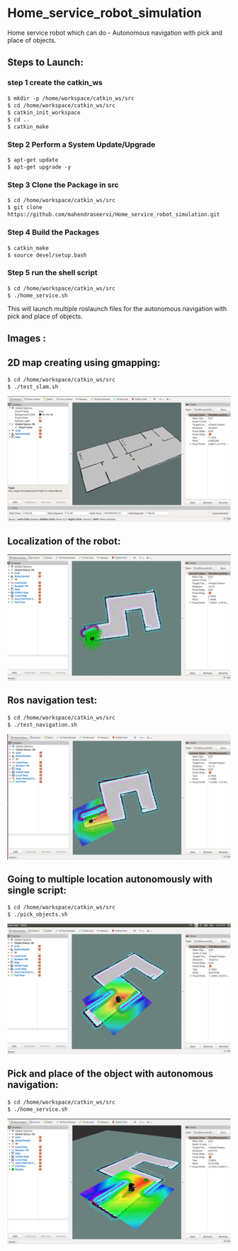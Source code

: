 # Home_service_robot_simulation
Home service robot which can do - Autonomous navigation with pick and place of objects. 

## Steps to Launch:
### step 1 create the catkin_ws
```
$ mkdir -p /home/workspace/catkin_ws/src
$ cd /home/workspace/catkin_ws/src
$ catkin_init_workspace
$ cd ..
$ catkin_make
```

### Step 2 Perform a System Update/Upgrade
```
$ apt-get update
$ apt-get upgrade -y
```
### Step 3 Clone the Package in src
```
$ cd /home/workspace/catkin_ws/src
$ git clone https://github.com/mahendraseervi/Home_service_robot_simulation.git
```
### Step 4 Build the Packages
```
$ catkin_make
$ source devel/setup.bash
```
### Step 5 run the shell script
```
$ cd /home/workspace/catkin_ws/src
$ ./home_service.sh 
```
This will launch multiple roslaunch files for the autonomous navigation with pick and place of objects.

## Images :
## 2D map creating using gmapping:
```
$ cd /home/workspace/catkin_ws/src
$ ./test_slam.sh
```
![](images/Selection_002.png)

## Localization of the robot:
![](images/Selection_004.png)

## Ros navigation test:
```
$ cd /home/workspace/catkin_ws/src
$ ./test_navigation.sh
```
![](images/Selection_005.png)

## Going to multiple location autonomously with single script:
```
$ cd /home/workspace/catkin_ws/src
$ ./pick_objects.sh
```
![](images/Selection_007.png)

## Pick and place of the object with autonomous navigation:
```
$ cd /home/workspace/catkin_ws/src
$ ./home_service.sh
```
![](images/Selection_008.png)





